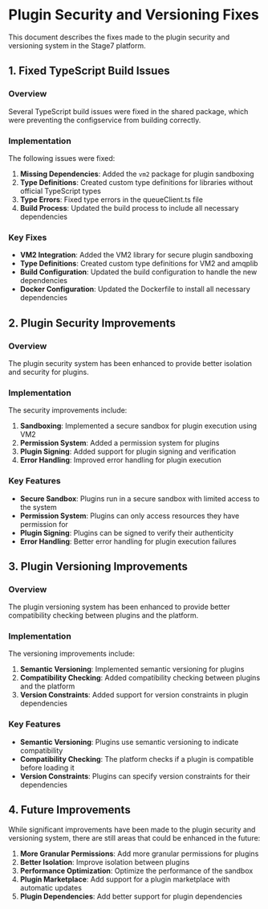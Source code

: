 # Plugin Security and Versioning Fixes

This document describes the fixes made to the plugin security and versioning system in the Stage7 platform.

## 1. Fixed TypeScript Build Issues

### Overview

Several TypeScript build issues were fixed in the shared package, which were preventing the configservice from building correctly.

### Implementation

The following issues were fixed:

1. **Missing Dependencies**: Added the `vm2` package for plugin sandboxing
2. **Type Definitions**: Created custom type definitions for libraries without official TypeScript types
3. **Type Errors**: Fixed type errors in the queueClient.ts file
4. **Build Process**: Updated the build process to include all necessary dependencies

### Key Fixes

- **VM2 Integration**: Added the VM2 library for secure plugin sandboxing
- **Type Definitions**: Created custom type definitions for VM2 and amqplib
- **Build Configuration**: Updated the build configuration to handle the new dependencies
- **Docker Configuration**: Updated the Dockerfile to install all necessary dependencies

## 2. Plugin Security Improvements

### Overview

The plugin security system has been enhanced to provide better isolation and security for plugins.

### Implementation

The security improvements include:

1. **Sandboxing**: Implemented a secure sandbox for plugin execution using VM2
2. **Permission System**: Added a permission system for plugins
3. **Plugin Signing**: Added support for plugin signing and verification
4. **Error Handling**: Improved error handling for plugin execution

### Key Features

- **Secure Sandbox**: Plugins run in a secure sandbox with limited access to the system
- **Permission System**: Plugins can only access resources they have permission for
- **Plugin Signing**: Plugins can be signed to verify their authenticity
- **Error Handling**: Better error handling for plugin execution failures

## 3. Plugin Versioning Improvements

### Overview

The plugin versioning system has been enhanced to provide better compatibility checking between plugins and the platform.

### Implementation

The versioning improvements include:

1. **Semantic Versioning**: Implemented semantic versioning for plugins
2. **Compatibility Checking**: Added compatibility checking between plugins and the platform
3. **Version Constraints**: Added support for version constraints in plugin dependencies

### Key Features

- **Semantic Versioning**: Plugins use semantic versioning to indicate compatibility
- **Compatibility Checking**: The platform checks if a plugin is compatible before loading it
- **Version Constraints**: Plugins can specify version constraints for their dependencies

## 4. Future Improvements

While significant improvements have been made to the plugin security and versioning system, there are still areas that could be enhanced in the future:

1. **More Granular Permissions**: Add more granular permissions for plugins
2. **Better Isolation**: Improve isolation between plugins
3. **Performance Optimization**: Optimize the performance of the sandbox
4. **Plugin Marketplace**: Add support for a plugin marketplace with automatic updates
5. **Plugin Dependencies**: Add better support for plugin dependencies
